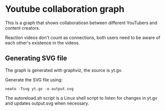 # Youtube collaboration graph

This is a graph that shows collaboratiosn between different YouTubers and content creators.

Reaction videos don't count as connections, both users need to be aware of each other's existence in the videos.

## Generating SVG file

The graph is generated with graphviz, the source is yt.gv.

Generate the SVG file using:

	neato -Tsvg yt.gv -o output.svg
	
The autoreload.sh script is a Linux shell script to listen for changes in yt.gv and updates output.svg when necessary.